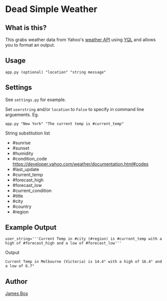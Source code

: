 # Dead Simple Weather

## What is this?

This grabs weather data from Yahoo's [weather API](https://developer.yahoo.com/weather/) using [YQL](https://developer.yahoo.com/yql/) and allows you to format an output.

## Usage

    app.py (optional) "location" "string message"

## Settings

See `settings.py` for example.

Set `userstring` and/or `location` to `False` to specify in command line arguements. Eg.

    app.py "New York" "The current temp is #current_temp"

String substitution list

* #sunrise 
* #sunset
* #humidity
* #condition_code https://developer.yahoo.com/weather/documentation.html#codes
* #last_update
* #current_temp
* #forecast_high
* #forecast_low
* #current_condition
* #title
* #city
* #country
* #region

## Example Output

    user_string='''Current Temp in #city (#region) is #current_temp with a high of #forecast_high and a low of #forecast_low''' 

Output

    Current Temp in Melbourne (Victoria) is 14.4° with a high of 16.4° and a low of 6.7°

## Author

[James Bos](https://www.jamesbos.com)